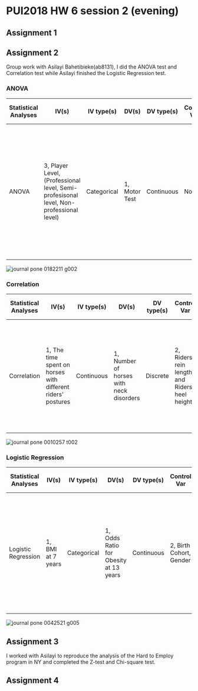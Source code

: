 # PUI2018 HW 6 session 2 (evening)
## Assignment 1

## Assignment 2
Group work with Asilayi Bahetibieke(ab8131), I did the ANOVA test and Correlation test while Asilayi finished the Logistic Regression test.
### ANOVA
| Statistical Analyses  | IV(s) | IV type(s) | DV(s) | DV type(s) | Control Var | Control Var type | Question to be answered | H0 | alpha | link to paper |
| --- | --- | --- | --- | --- | --- | --- | --- | --- | --- | --- |
| ANOVA  | 3, Player Level, (Professional level, Semi-profesisonal level, Non-professional level)  | Categorical  | 1, Motor Test  | Continuous  | None  | None  | Is the prognostic relevance of motor prognostic valid for identifying talents for potential players  | Players who reached APL1 had better scores in all motor test than the players who made it to the semi-professional or non-professional level  | 0.05  | [The influence of speed abilities and technical skills in early adolescence on adult success in soccer: A long-term prospective analysis using ANOVA and SEM approaches](https://journals.plos.org/plosone/article?id=10.1371/journal.pone.0182211)  |

![journal pone 0182211 g002](https://user-images.githubusercontent.com/10840545/47044980-a713ef80-d15f-11e8-820b-b85f08c26d16.PNG)

### Correlation
| Statistical Analyses  | IV(s) | IV type(s) | DV(s) | DV type(s) | Control Var | Control Var type | Question to be answered | H0 | alpha | link to paper |
| --- | --- | --- | --- | --- | --- | --- | --- | --- | --- | --- |
| Correlation  | 1, The time spent on horses with different riders' postures  | Continuous  | 1, Number of horses with neck disorders  | Discrete  | 2, Riders' rein length and Riders' heel height  | Continuous  | Is the number of horses with neck disorders larger with more time spent on low hands positions than on positions in control gourps?  | Number of horses with neck disorders in low hands positions is smaller than that in control group | 0.05  | [Human Direct Actions May Alter Animal Welfare, a Study on Horses (Equus caballus)](https://journals.plos.org/plosone/article?id=10.1371/journal.pone.0010257)  |

![journal pone 0010257 t002](https://user-images.githubusercontent.com/10840545/47058446-10f9bc80-d193-11e8-9c7c-3888e040ffab.png)

### Logistic Regression
| Statistical Analyses  | IV(s) | IV type(s) | DV(s) | DV type(s) | Control Var | Control Var type | Question to be answered | H0 | alpha | link to paper |
| --- | --- | --- | --- | --- | --- | --- | --- | --- | --- | --- |
| Logistic Regression  | 1, BMI at 7 years  | Categorical  | 1, Odds Ratio for Obesity at 13 years  | Continuous  | 2, Birth Cohort, Gender  | Categorical  | Is the incident and persistance of obesity from age 7 to 13 causing the increasing prevalence of childhood obesity in Denmark?  | The increased persistence of obesity from 7 to 13 years old increase the prevalence of obesity at age 13 years old among boys and girls   | 0.05  | [Contributions of Incidence and Persistence to the Prevalence of Childhood Obesity during the Emerging Epidemic in Denmark](https://journals.plos.org/plosone/article?id=10.1371/journal.pone.0042521)  |

![journal pone 0042521 g005](https://user-images.githubusercontent.com/10840545/47058655-f96f0380-d193-11e8-8ed0-ed6e518bb152.png)

## Assignment 3
I worked with Asilayi to reproduce the analysis of the Hard to Employ program in NY and completed the Z-test and Chi-square test.


## Assignment 4
